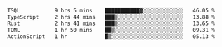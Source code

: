 <!--START_SECTION:waka-->

```txt
TSQL           9 hrs 5 mins    ███████████▓░░░░░░░░░░░░░   46.05 %
TypeScript     2 hrs 44 mins   ███▒░░░░░░░░░░░░░░░░░░░░░   13.88 %
Rust           2 hrs 41 mins   ███▒░░░░░░░░░░░░░░░░░░░░░   13.65 %
TOML           1 hr 50 mins    ██▒░░░░░░░░░░░░░░░░░░░░░░   09.31 %
ActionScript   1 hr            █▒░░░░░░░░░░░░░░░░░░░░░░░   05.13 %
```

<!--END_SECTION:waka-->